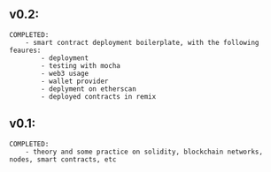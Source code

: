 ## v0.2:

	COMPLETED:
		- smart contract deployment boilerplate, with the following feaures:
			- deployment
			- testing with mocha 
			- web3 usage
			- wallet provider
			- deplyment on etherscan
			- deployed contracts in remix

## v0.1:

	COMPLETED:
		- theory and some practice on solidity, blockchain networks, nodes, smart contracts, etc